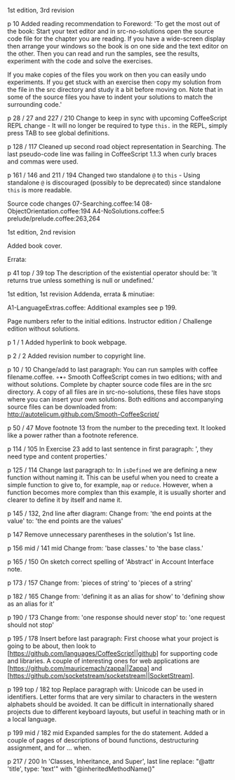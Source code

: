 1st edition, 3rd revision

p 10
Added reading recommendation to Foreword:
'To get the most out of the book: Start your text editor and in src-no-solutions open the source code file for the chapter you are reading. If you have a wide-screen display then arrange your windows so the book is on one side and the text editor on the other. Then you can read and run the samples, see the results, experiment with the code and solve the exercises.

If you make copies of the files you work on then you can easily undo experiments. If you get stuck with an exercise then copy my solution from the file in the src directory and study it a bit before moving on. Note that in some of the source files you have to indent your solutions to match the surrounding code.'

p 28 / 27 and 227 / 210
Change to keep in sync with upcoming CoffeeScript REPL change - It will no longer be required to type `this.` in the REPL, simply press TAB to see global definitions.

p 128 / 117
Cleaned up second road object representation in Searching. The last pseudo-code line was failing in CoffeeScript 1.1.3 when curly braces and commas were used.

p 161 / 146 and 211 / 194
Changed two standalone `@` to `this` - Using standalone `@` is discouraged (possibly to be deprecated) since standalone `this` is more readable.

Source code changes
    07-Searching.coffee:14
    08-ObjectOrientation.coffee:194
    A4-NoSolutions.coffee:5
    prelude/prelude.coffee:263,264



1st edition, 2nd revision

Added book cover.

Errata:

p 41 top / 39 top
The description of the existential operator should be:
'It returns true unless something is null or undefined.'



1st edition, 1st revision
Addenda, errata & minutiae:

A1-LanguageExtras.coffee: Additional examples see p 199.

Page numbers refer to the initial editions.
Instructor edition / Challenge edition without solutions.

p 1 / 1
  Added hyperlink to book webpage.

p 2 / 2
  Added revision number to copyright line.

p 10 / 10
  Change/add to last paragraph:
You can run samples with coffee filename.coffee.
  ◦•◦
Smooth CoffeeScript comes in two editions; with and without solutions. Complete by chapter source code files are in the src directory. A copy of all files are in src-no-solutions, these files have stops where you can insert your own solutions.
Both editions and accompanying source files can be downloaded from:
http://autotelicum.github.com/Smooth-CoffeeScript/

p 50 / 47
  Move footnote 13 from the number to the preceding text. It looked like a power rather than a footnote reference.

p 114 / 105
  In Exercise 23 add to last sentence in first paragraph: ', they need type and content properties.'

p 125 / 114
  Change last paragraph to:
In `isDefined` we are defining a new function without naming it. This can be useful when you need to create a simple function to give to, for example, `map` or `reduce`. However, when a function becomes more complex than this example, it is usually shorter and clearer to define it by itself and name it.

p 145 / 132, 2nd line after diagram:
  Change from: 'the end points at the value' to: 'the end points are the values'

p 147
  Remove unnecessary parentheses in the solution's 1st line.

p 156 mid / 141 mid
  Change from: 'base classes.' to 'the base class.'

p 165 / 150
  On sketch correct spelling of 'Abstract' in Account Interface note.

p 173 / 157
  Change from: 'pieces of string' to 'pieces of a string'

p 182 / 165
  Change from: 'defining it as an alias for show' to 'defining show as an alias for it'

p 190 / 173
  Change from: 'one response should never stop' to: 'one request should not stop'

p 195 / 178
  Insert before last paragraph:
First choose what your project is going to be about, then look to [https://github.com/languages/CoffeeScript||github] for supporting code and libraries. A couple of interesting ones for web applications are [https://github.com/mauricemach/zappa||Zappa] and [https://github.com/socketstream/socketstream||SocketStream].

p 199 top / 182 top
  Replace paragraph with:
Unicode can be used in identifiers. Letter forms that are very similar to characters in the western alphabets should be avoided. It can be difficult in internationally shared projects due to different keyboard layouts, but useful in teaching math or in a local language.

p 199 mid / 182 mid
  Expanded samples for the do statement. Added a couple of pages of descriptions of bound functions, destructuring assignment, and for ... when.

p 217 / 200
  In 'Classes, Inheritance, and Super', last line replace: "@attr 'title', type: 'text'" with "@inheritedMethodName()"

